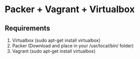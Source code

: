 # Packer + Vagrant + Virtualbox

## Requirements
1. Virtualbox (sudo apt-get install virtualbox)
2. Packer (Download and place in your /usr/local/bin/ folder)
3. Vagrant (sudo apt-get install virtualbox)
